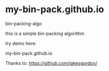 my-bin-pack.github.io
=====================

bin-packing-algo

this is a simple bin-packing algorithm

try demo here:

my-bin-pack.github.io

Thanks to: https://github.com/jakesgordon/

